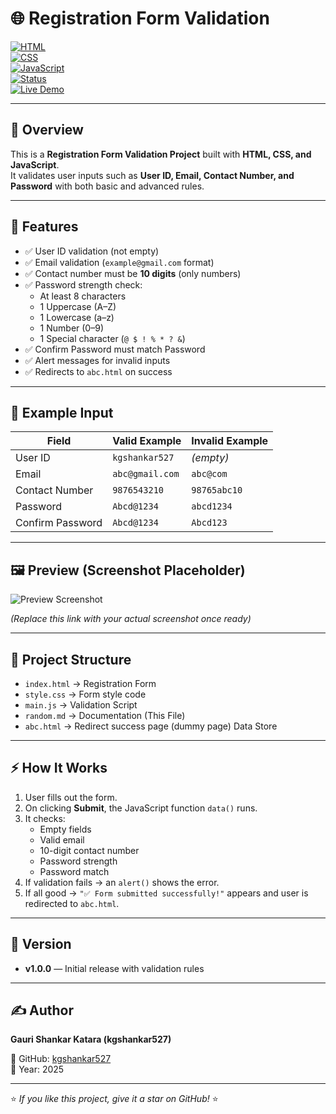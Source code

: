 # 🌐 Registration Form Validation  

[![HTML](https://img.shields.io/badge/Language-HTML-orange?logo=html5)](#)  
[![CSS](https://img.shields.io/badge/Style-CSS-blue?logo=css3)](#)  
[![JavaScript](https://img.shields.io/badge/Script-JavaScript-yellow?logo=javascript)](#)  
[![Status](https://img.shields.io/badge/Status-Completed-success)](#)  
[![Live Demo](https://img.shields.io/badge/Live-Demo-blue)](https://kgshankar527.github.io/Form_validation/)  

---

## 📌 Overview
This is a **Registration Form Validation Project** built with **HTML, CSS, and JavaScript**.  
It validates user inputs such as **User ID, Email, Contact Number, and Password** with both basic and advanced rules.  

---

## 🚀 Features
- ✅ User ID validation (not empty)  
- ✅ Email validation (`example@gmail.com` format)  
- ✅ Contact number must be **10 digits** (only numbers)  
- ✅ Password strength check:
  - At least 8 characters  
  - 1 Uppercase (A–Z)  
  - 1 Lowercase (a–z)  
  - 1 Number (0–9)  
  - 1 Special character (`@ $ ! % * ? &`)  
- ✅ Confirm Password must match Password  
- ✅ Alert messages for invalid inputs  
- ✅ Redirects to `abc.html` on success  

---

## 🎯 Example Input

| Field             | Valid Example    | Invalid Example  |
|-------------------|-----------------|-----------------|
| User ID           | `kgshankar527`  | *(empty)*       |
| Email             | `abc@gmail.com` | `abc@com`       |
| Contact Number    | `9876543210`    | `98765abc10`    |
| Password          | `Abcd@1234`     | `abcd1234`      |
| Confirm Password  | `Abcd@1234`     | `Abcd123`       |

---

## 🖼️ Preview (Screenshot Placeholder)

![Preview Screenshot](https://via.placeholder.com/800x400?text=Form+Validation+Preview)

*(Replace this link with your actual screenshot once ready)*

---

## 📂 Project Structure

- `index.html` → Registration Form
- `style.css`  → Form style code
- `main.js`   → Validation Script
- `random.md` → Documentation (This File)
- `abc.html` → Redirect success page (dummy page) Data Store

---

## ⚡ How It Works
1. User fills out the form.  
2. On clicking **Submit**, the JavaScript function `data()` runs.  
3. It checks:
   - Empty fields  
   - Valid email  
   - 10-digit contact number  
   - Password strength  
   - Password match  
4. If validation fails → an `alert()` shows the error.  
5. If all good → `"✅ Form submitted successfully!"` appears and user is redirected to `abc.html`.  

---

## 📜 Version
- **v1.0.0** — Initial release with validation rules  

---

## ✍️ Author
**Gauri Shankar Katara (kgshankar527)**  

🔗 GitHub: [kgshankar527](https://github.com/kgshankar527)  
📅 Year: 2025  

---

⭐ *If you like this project, give it a star on GitHub!* ⭐
